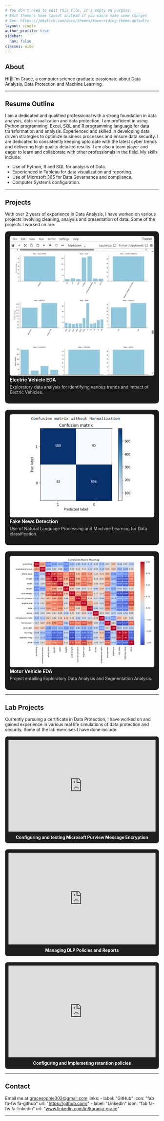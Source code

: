 ```yaml
---
# You don't need to edit this file, it's empty on purpose.
# Edit theme's home layout instead if you wanna make some changes
# See: https://jekyllrb.com/docs/themes/#overriding-theme-defaults
layout: single
author_profile: true
sidebar:
  nav: false
classes: wide
---
```

## <a id="home"></a>About
Hi👋!I'm Grace, a computer science graduate passionate about Data Analysis, Data Protection and Machine Learning.

---

## <a id="resume"></a>Resume Outline
I am a dedicated and qualified professional with a strong foundation in data analysis, data visualization and data protection. I am proficient in using Python programming, Excel, SQL and R programming language for data transformation and analysis. Experienced and skilled in developing data driven strategies to optimize business processes and ensure data security. I am dedicated to consistently keeping upto date with the latest cyber trends and delivering high quality detailed results. I am also a team player and eager to learn and collaborate with other professionals in the field.
My skills include:
- Use of Python, R and SQL for analysis of Data.
- Experienced in Tableau for data visualization and reporting.
- Use of Microsoft 365 for Data Governance and compliance.
- Computer Systems configuration.

---

## <a id="projects"></a>Projects
With over 2 years of experience in Data Analysis, I have worked on various projects involving cleaning, analysis and presentation of data. Some of the projects I worked on are:

<style>
  .projects-container {
    display: flex;
    flex-wrap: wrap;
    gap: 20px;
    justify-content: space-between;
  }

  .project-card {
    flex: 1 1 300px;
    background-color: #1a1a1a;
    padding: 15px;
    border-radius: 10px;
    box-sizing: border-box;
  }

  .project-card img {
    width: 100%;
    border-radius: 6px;
    height: auto;
  }

  .project-card a {
    color: #fff;
    font-size: 1.1em;
    font-weight: bold;
    text-decoration: none;
  }

  .project-card p {
    color: #ccc;
    margin-top: 5px;
  }

  @media (max-width: 768px) {
    .projects-container {
      flex-direction: column;
    }
  }
</style>

<div class="projects-container">

  <div class="project-card">
    <a href="https://github.com/Grace-Sophie/Electric-Vehicle-EDA" target="_blank">
      <img src="/assets/images/electric vehicle.jpeg" alt="Electric Vehicle EDA">
    </a>
    <div>
      <a href="https://github.com/Grace-Sophie/Electric-Vehicle-EDA" target="_blank">
        Electric Vehicle EDA
      </a>
      <p>Exploratory data analysis for identifying various trends and impact of Eectric Vehicles.</p>
    </div>
  </div>

  <div class="project-card">
    <a href="https://github.com/Grace-Sophie/Fake-News-Detection" target="_blank">
      <img src="/assets/images/fake news.PNG" alt="Fake News Detection">
    </a>
    <div>
      <a href="https://github.com/Grace-Sophie/Fake-News-Detection" target="_blank">
        Fake News Detection
      </a>
      <p>Use of Natural Language Processing and Machine Learning for Data classification.</p>
    </div>
  </div>

  <div class="project-card">
    <a href="https://github.com/Grace-Sophie/Motor-vehicles-EDA" target="_blank">
      <img src="/assets/images/motor vehicle.PNG" alt="Motor Vehicle EDA">
    </a>
    <div>
      <a href="https://github.com/Grace-Sophie/Motor-vehicles-EDA" target="_blank">
        Motor Vehicle EDA
      </a>
      <p>Project entailing Exploratory Data Analysis and Segmentation Analysis.</p>
    </div>
  </div>

</div>

---

## <a id="lab"></a>Lab Projects
Currently pursuing a certificate in Data Protection, I have worked on and gained experience in various real life simulations of data protection and security. Some of the lab exercises I have done include:
<style>
  .lab-grid {
    display: grid;
    grid-template-columns: repeat(auto-fit, minmax(280px, 1fr));
    gap: 20px;
  }

  .lab-card {
    display: flex;
    flex-direction: column;
    border: 1px solid #444;
    border-radius: 8px;
    background: #1e1e1e;
    padding: 10px;
    box-shadow: 0 2px 4px rgba(0,0,0,0.05);
  }

  .lab-card iframe {
    flex: 0 0 auto;
    width: 100%;
    height: 300px;
    border: none;
    background: #2a2a2a;
  }

  .lab-title {
    margin-top: 10px;
    font-weight: bold;
    text-align: center;
    color: white;
  }
</style>

<div class="lab-grid">

  <div class="lab-card">
    <iframe src="https://drive.google.com/file/d/1M8uP2iU587MzOuYcmrly1Uf8KC35-uGL/preview" allow="autoplay"></iframe>
    <div class="lab-title">Configuring and testing Microsoft Purview Message Encryption</div>
  </div>

  <div class="lab-card">
    <iframe src="https://drive.google.com/file/d/1lfbD2J1WVB3PFDYJNbZwmtXdrfG0q8nz/preview" allow="autoplay"></iframe>
    <div class="lab-title">Managing DLP Policies and Reports</div>
  </div>

  <div class="lab-card">
    <iframe src="https://drive.google.com/file/d/1GOHTMr9dA7COA7eFfGkDYtf5wnb47e6b/preview" allow="autoplay"></iframe>
    <div class="lab-title">Configuring and Implemeting retention policies</div>
  </div>

</div>

 ---

## <a id="contacts"></a>Contact
Email me at gracesophie302@gmail.com
links:
    - label: "GitHub"
      icon: "fab fa-fw fa-github"
      url: "https://github.com/"
    - label: "LinkedIn"
      icon: "fab fa-fw fa-linkedin"
      url: "www.linkedin.com/in/karanja-grace"

---
